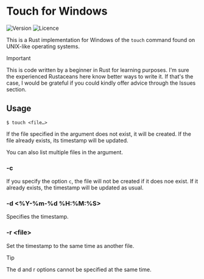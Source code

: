 # Touch for Windows

![Version](https://img.shields.io/badge/version-0.3.1-blue?style=flat-square)
![Licence](https://img.shields.io/badge/licence-MIT-red?style=flat-square)

This is a Rust implementation for Windows of the `touch` command found on UNIX-like operating systems.

> [!IMPORTANT]
> This is code written by a beginner in Rust for learning purposes.
> I'm sure the experienced Rustaceans here know better ways to write it.
> If that's the case, I would be grateful if you could kindly offer advice through the Issues section.

## Usage

```
$ touch <file…>
```

If the file specified in the argument does not exist, it will be created.
If the file already exists, its timestamp will be updated.

You can also list multiple files in the argument.

### -c

If you specify the option `c`, the file will not be created if it does noe exist.
If it already exists, the timestamp will be updated as usual.

### -d <%Y-%m-%d %H:%M:%S>

Specifies the timestamp.

### -r \<file\>

Set the timestamp to the same time as another file.

> [!TIP]
> The d and r options cannot be specified at the same time.
